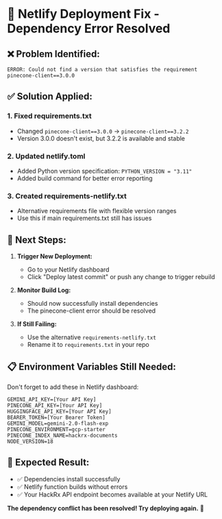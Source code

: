 # 🔧 Netlify Deployment Fix - Dependency Error Resolved

## ❌ **Problem Identified:**
```
ERROR: Could not find a version that satisfies the requirement pinecone-client==3.0.0
```

## ✅ **Solution Applied:**

### 1. **Fixed requirements.txt**
- Changed `pinecone-client==3.0.0` → `pinecone-client==3.2.2` 
- Version 3.0.0 doesn't exist, but 3.2.2 is available and stable

### 2. **Updated netlify.toml**
- Added Python version specification: `PYTHON_VERSION = "3.11"`
- Added build command for better error reporting

### 3. **Created requirements-netlify.txt**
- Alternative requirements file with flexible version ranges
- Use this if main requirements.txt still has issues

## 🚀 **Next Steps:**

1. **Trigger New Deployment:**
   - Go to your Netlify dashboard
   - Click "Deploy latest commit" or push any change to trigger rebuild

2. **Monitor Build Log:**
   - Should now successfully install dependencies
   - The pinecone-client error should be resolved

3. **If Still Failing:**
   - Use the alternative `requirements-netlify.txt`
   - Rename it to `requirements.txt` in your repo

## 📋 **Environment Variables Still Needed:**

Don't forget to add these in Netlify dashboard:
```
GEMINI_API_KEY=[Your API Key]
PINECONE_API_KEY=[Your API Key]
HUGGINGFACE_API_KEY=[Your API Key]
BEARER_TOKEN=[Your Bearer Token]
GEMINI_MODEL=gemini-2.0-flash-exp
PINECONE_ENVIRONMENT=gcp-starter
PINECONE_INDEX_NAME=hackrx-documents
NODE_VERSION=18
```

## 🎯 **Expected Result:**
- ✅ Dependencies install successfully
- ✅ Netlify function builds without errors
- ✅ Your HackRx API endpoint becomes available at your Netlify URL

**The dependency conflict has been resolved! Try deploying again.** 🚀

